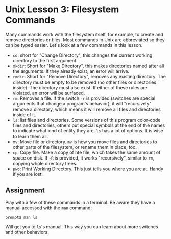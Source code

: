 # Unix Lesson 3: Filesystem Commands

Many commands work with the filesystem itself, for example, to create and
remove directories or files. Most commands in Unix are abbreviated so they can
be typed easier. Let's look at a few commands in this lesson.

- `cd`: short for "Change Directory", this changes the current working
  directory to the first argument.
- `mkdir`: Short for "Make Directory", this makes directories named after all
  the arguments. If they already exist, an error will arrive.
- `rmdir`: Short for "Remove Directory", removes any existing directory. The
  directory must be empty to be removed (no other files or directories inside).
  The directory must also exist. If either of these rules are violated, an
  error will be surfaced.
- `rm`: Removes a file. If the switch `-r` is provided (switches are special
  arguments that change a program's behavior), it will "recursively" remove a
  directory, which means it will remove all files and directories inside of it.
- `ls`: list files and directories. Some versions of this program color-code
  files and directories, others put special symbols at the end of the names to
  indicate what kind of entity they are. `ls` has a lot of options. It is wise
  to learn them all.
- `mv`: Move file or directory. `mv` is how you move files and directories to
  other parts of the filesystem, or rename them in place, too.
- `cp`: Copy file. Make a copy of hte file, which takes the same amount of
  space on disk. If `-R` is provided, it works "recursively", similar to `rm`,
  copying whole directory trees.
- `pwd`: Print Working Directory. This just tells you where you are at. Handy
  if you are lost.

## Assignment

Play with a few of these commands in a terminal. Be aware they have a manual
accessed with the `man` command:

    prompt$ man ls

Will get you to `ls`'s manual. This way you can learn about more switches and
other behaviors.
